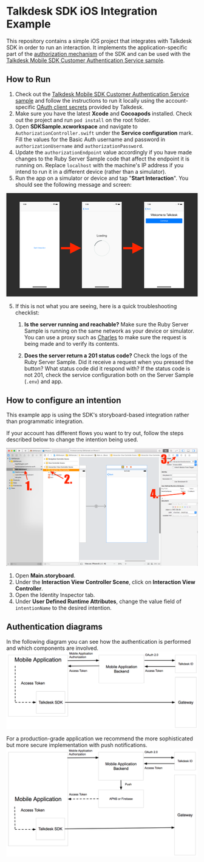 # Talkdesk SDK iOS Integration Example
This repository contains a simple iOS project that integrates with Talkdesk SDK in order to run an interaction. It implements the application-specific part of the [authorization mechanism](http://mobile-dev.talkdeskapp.com/ios/docs/release/0.5.0/authorization.html) of the SDK and can be used with the [Talkdesk Mobile SDK Customer Authentication Service sample](https://github.com/Talkdesk/mobile-sdk-customer-ruby-authentication-service-example).

## How to Run

1. Check out the [Talkdesk Mobile SDK Customer Authentication Service sample](https://github.com/Talkdesk/mobile-sdk-customer-ruby-authentication-service-example) and follow the instructions to run it locally using the account-specific [OAuth client secrets](https://docs.talkdesk.com/docs/auth) provided by Talkdesk.
2. Make sure you have the latest **Xcode** and **Cocoapods** installed. Check out the project and run `pod install` on the root folder.
3. Open **SDKSample.xcworkspace** and navigate to `AuthorizationController.swift` under the **Service configuration** mark. Fill the values for the Basic Auth username and password in `authorizationUsername` and `authorizationPassword`.
4. Update the `authorizationEndpoint` value accordingly if you have made changes to the Ruby Server Sample code that affect the endpoint it is running on. Replace `localhost` with the machine's IP address if you intend to run it in a different device (rather than a simulator).
5. Run the app on a simulator or device and tap "**Start Interaction**". You should see the following message and screen:


![Default behavior of the example app.](Images/integration.png)

5. If this is not what you are seeing, here is a quick troubleshooting checklist:

   1. **Is the server running and reachable?** Make sure the Ruby Server Sample is running on the same network as your device or simulator. You can use a proxy such as [Charles](https://www.charlesproxy.com) to make sure the request is being made and to verify its contents.

   2. **Does the server return a 201 status code?** Check the logs of the Ruby Server Sample. Did it receive a request when you pressed the button? What status code did it respond with? If the status code is not 201, check the service configuration both on the Server Sample (`.env`) and app.

## How to configure an intention

This example app is using the SDK's storyboard-based integration rather than programmatic integration.

If your account has different flows you want to try out, follow the steps described below to change the intention being used.

![How to change the intention being used.](Images/intention.png)

1. Open **Main.storyboard**.
2. Under the **Interaction View Controller Scene**, click on **Interaction View Controller**.
3. Open the Identity Inspector tab.
4. Under **User Defined Runtime Attributes**, change the value field of `intentionName` to the desired intention.

## Authentication diagrams

In the following diagram you can see how the authentication is performed and which components are involved.
![Talkdesk ID Authentication](Images/auth.png)

For a production-grade application we recommend the more sophisticated but more secure implementation with push notifications.
![Talkdesk ID Push Authentication](Images/auth-push.png)
